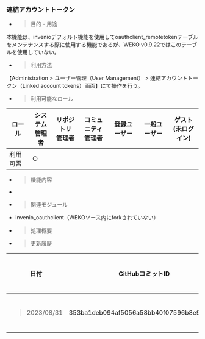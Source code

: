 
### 連結アカウントトークン

  - > 目的・用途

本機能は、invenioデフォルト機能を使用してoauthclient\_remotetokenテーブルをメンテナンスする際に使用する機能であるが、WEKO v0.9.22ではこのテーブルを使用していない。

  - > 利用方法

【Administration \> ユーザー管理（User Management） \> 連結アカウントトークン（Linked account tokens）画面】にて操作を行う。

  - > 利用可能なロール

<table>
<thead>
<tr class="header">
<th>ロール</th>
<th>システム<br />
管理者</th>
<th>リポジトリ<br />
管理者</th>
<th>コミュニティ<br />
管理者</th>
<th>登録ユーザー</th>
<th>一般ユーザー</th>
<th>ゲスト<br />
(未ログイン)</th>
</tr>
</thead>
<tbody>
<tr class="odd">
<td>利用可否</td>
<td>○</td>
<td></td>
<td></td>
<td></td>
<td></td>
<td></td>
</tr>
</tbody>
</table>

  - > 機能内容

<!-- end list -->

  - 
<!-- end list -->

  - > 関連モジュール

<!-- end list -->

  - invenio\_oauthclient（WEKOソース内にforkされていない）

<!-- end list -->

  - > 処理概要

  - > 更新履歴

<table>
<thead>
<tr class="header">
<th>日付</th>
<th>GitHubコミットID</th>
<th>更新内容</th>
</tr>
</thead>
<tbody>
<tr class="odd">
<td><blockquote>
<p>2023/08/31</p>
</blockquote></td>
<td>353ba1deb094af5056a58bb40f07596b8e95a562</td>
<td>初版作成</td>
</tr>
</tbody>
</table>
